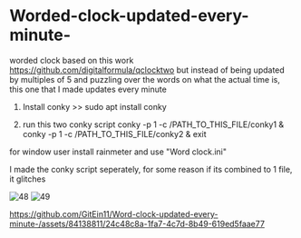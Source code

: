 # Worded-clock-updated-every-minute-

worded clock based on this work https://github.com/digitalformula/qclocktwo but instead of being updated by multiples of 5 and puzzling over the words on what the actual time is, this one that I made updates every minute

1. Install conky >> sudo apt install conky

2. run this two conky script
conky -p 1 -c /PATH_TO_THIS_FILE/conky1 & conky -p 1 -c /PATH_TO_THIS_FILE/conky2 & exit

for window user install rainmeter and use "Word clock.ini"

I made the conky script seperately, for some reason if its combined to 1 file, it glitches

![48](https://github.com/GitEin11/Word-clock-updated-every-minute-/assets/84138811/2d86f019-e40f-4333-b4db-99e60a5471a4)
![49](https://github.com/GitEin11/Word-clock-updated-every-minute-/assets/84138811/3e98ace0-3d92-4b3b-b2eb-3eb7a4646828)



https://github.com/GitEin11/Word-clock-updated-every-minute-/assets/84138811/24c48c8a-1fa7-4c7d-8b49-619ed5faae77
